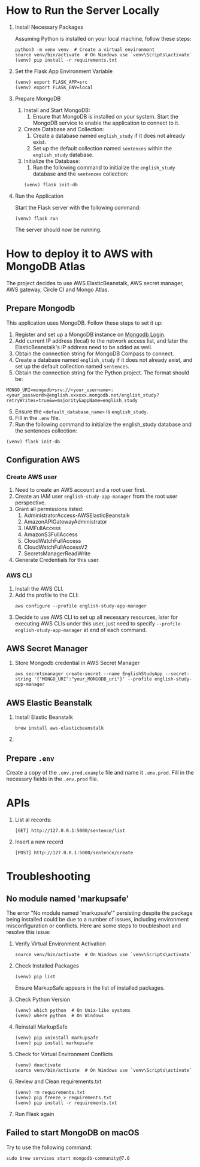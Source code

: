 # How to Run the Server Locally

1. Install Necessary Packages

   Assuming Python is installed on your local machine, follow these steps:
   
   ```shell
   python3 -m venv venv  # Create a virtual environment
   source venv/bin/activate  # On Windows use `venv\Scripts\activate`
   (venv) pip install -r requirements.txt
   ```
   

2. Set the Flask App Environment Variable
 
   ```shell
   (venv) export FLASK_APP=src
   (venv) export FLASK_ENV=local
   ```

3. Prepare MongoDB 
   1. Install and Start MongoDB:
      1. Ensure that MongoDB is installed on your system. Start the MongoDB service to enable the application to connect to it.
   2. Create Database and Collection:
      1. Create a database named `english_study` if it does not already exist. 
      2. Set up the default collection named `sentences` within the `english_study` database.
   3. Initialize the Database:
      1. Run the following command to initialize the `english_study` database and the `sentences` collection:
      ```shell
      (venv) flask init-db
      ```

4. Run the Application

   Start the Flask server with the following command:

   ```shell
   (venv) flask run
   ```

   The server should now be running.


# How to deploy it to AWS with MongoDB Atlas

The project decides to use AWS ElasticBeanstalk, AWS secret manager, AWS gateway, Circle CI and Mongo Atlas.

## Prepare Mongodb

This application uses MongoDB. Follow these steps to set it up:

   1. Register and set up a MongoDB instance on [Mongodb Login](https://account.mongodb.com/account/login). 
   2. Add current IP address (local) to the network access list, and later the ElasticBeanstalk's IP address need to be added as well.
   3. Obtain the connection string for MongoDB Compass to connect.
   4. Create a database named `english_study` if it does not already exist, and set up the default collection named `sentences`.
   5. Obtain the connection string for the Python project. The format should be:
   ```shell
   MONGO_URI=mongodb+srv://<your_username>:<your_password>@english.xxxxxx.mongodb.net/english_study?retryWrites=true&w=majority&appName=english_study
   ```
   5. Ensure the `<default_database_name>` is `english_study`.
   6. Fill in the `.env` file.
   7. Run the following command to initialize the english_study database and the sentences collection:
   ```shell
   (venv) flask init-db
   ```

## Configuration AWS

### Create AWS user

1. Need to create an AWS account and a root user first.
2. Create an IAM user `english-study-app-manager` from the root user perspective.
3. Grant all permissions listed:
   1. AdministratorAccess-AWSElasticBeanstalk
   2. AmazonAPIGatewayAdministrator 
   3. IAMFullAccess 
   4. AmazonS3FullAccess 
   5. CloudWatchFullAccess
   6. CloudWatchFullAccessV2
   7. SecretsManagerReadWrite
4. Generate Credentials for this user.

### AWS CLI

1. Install the AWS CLI.
2. Add the profile to the CLI:
   ```shell
   aws configure --profile english-study-app-manager
   ```
3. Decide to use AWS CLI to set up all necessary resources, later for executing AWS CLIs under this user, just need to specify `--profile english-study-app-manager` at end of each command.

## AWS Secret Manager

1. Store Mongodb credential in AWS Secret Manager
   ```shell
   aws secretsmanager create-secret --name EnglishStudyApp --secret-string '{"MONGO_URI":"your_MONGODB_uri"}' --profile english-study-app-manager
   ```
   
## AWS Elastic Beanstalk

1. Install Elastic Beanstalk
   ```shell
   brew install aws-elasticbeanstalk
   ```
2. 


## Prepare `.env`

Create a copy of the `.env.prod.example` file and name it `.env.prod`. Fill in the necessary fields in the `.env.prod` file.

# APIs

1. List al records:

   ```text
   [GET] http://127.0.0.1:5000/sentence/list
   ```

2. Insert a new record

   ```text
   [POST] http://127.0.0.1:5000/sentence/create
   ```
   
# Troubleshooting

## No module named 'markupsafe'

The error "No module named 'markupsafe'" persisting despite the package being installed could be due to a number of issues, including environment misconfiguration or conflicts. Here are some steps to troubleshoot and resolve this issue:

1. Verify Virtual Environment Activation

   ```shell
   source venv/bin/activate  # On Windows use `venv\Scripts\activate`
   ```

2. Check Installed Packages

   ```shell
   (venv) pip list
   ```
   Ensure MarkupSafe appears in the list of installed packages.

3. Check Python Version

   ```shell
   (venv) which python  # On Unix-like systems
   (venv) where python  # On Windows
   ```
   
4. Reinstall MarkupSafe

   ```shell
   (venv) pip uninstall markupsafe
   (venv) pip install markupsafe
   ```
   
5. Check for Virtual Environment Conflicts

   ```shell
   (venv) deactivate
   source venv/bin/activate  # On Windows use `venv\Scripts\activate`
   ```
   
6. Review and Clean requirements.txt

   ```shell
   (venv) rm requirements.txt
   (venv) pip freeze > requirements.txt
   (venv) pip install -r requirements.txt
   ```
   
7. Run Flask again

## Failed to start MongoDB on macOS

Try to use the following command:
   ```shell
   sudo brew services start mongodb-community@7.0
   ```
